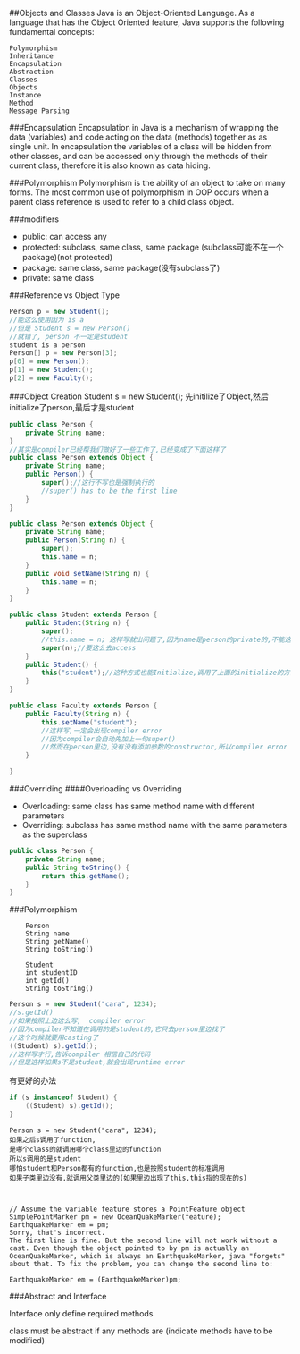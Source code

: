 ##Objects and Classes
Java is an Object-Oriented Language.
As a language that has the Object Oriented feature, Java supports the following fundamental concepts:

	Polymorphism
	Inheritance
	Encapsulation
	Abstraction
	Classes
	Objects
	Instance
	Method
	Message Parsing

###Encapsulation
Encapsulation in Java is a mechanism of wrapping the data (variables) and code acting on the data (methods) together as as single unit. In encapsulation the variables of a class will be hidden from other classes, and can be accessed only through the methods of their current class, therefore it is also known as data hiding.

###Polymorphism
Polymorphism is the ability of an object to take on many forms. The most common use of polymorphism in OOP occurs when a parent class reference is used to refer to a child class object.

###modifiers
- public: can access any
- protected: subclass, same class, same package (subclass可能不在一个package)(not protected)
- package: same class, same package(没有subclass了)
- private: same class


###Reference vs Object Type
```java
Person p = new Student();
//能这么使用因为 is a
//但是 Student s = new Person()
//就错了, person 不一定是student
student is a person
Person[] p = new Person[3];
p[0] = new Person();
p[1] = new Student();
p[2] = new Faculty();
```
###Object Creation
Student s = new Student();
先initilize了Object,然后initialize了person,最后才是student

```java
public class Person {
	private String name;
}
//其实是compiler已经帮我们做好了一些工作了,已经变成了下面这样了
public class Person extends Object {
	private String name;
	public Person() {
		super();//这行不写也是强制执行的
		//super() has to be the first line
	}
}
```
```java
public class Person extends Object {
	private String name;
	public Person(String n) {
		super();
		this.name = n;
	}
	public void setName(String n) {
		this.name = n;
	}
}

public class Student extends Person {
	public Student(String n) {
		super();
		//this.name = n; 这样写就出问题了,因为name是person的private的,不能这么去access
		super(n);//要这么去access
	}
	public Student() {
		this("student");//这种方式也能Initialize,调用了上面的initialize的方式
	}
}

public class Faculty extends Person {
	public Faculty(String n) {
		this.setName("student");
		//这样写,一定会出现compiler error
		//因为compiler会自动先加上一句super()
		//然而在person里边,没有没有添加参数的constructor,所以compiler error
	}

}

```

###Overriding
####Overloading vs Overriding
- Overloading: same class has same method name with different parameters
- Overriding: subclass has same method name with the same parameters as the superclass

```java
public class Person {
	private String name;
	public String toString() {
		return this.getName();
	}
}
```

###Polymorphism

		Person
		String name
		String getName()
		String toString()

		Student
		int studentID
		int getId()
		String toString()

```java
Person s = new Student("cara", 1234);
//s.getId()
//如果按照上边这么写,  compiler error
//因为compiler不知道在调用的是student的,它只去person里边找了
//这个时候就要用casting了
((Student) s).getId();
//这样写才行,告诉compiler 相信自己的代码
//但是这样如果s不是student,就会出现runtime error
```
有更好的办法

```java
if (s instanceof Student) {
	((Student) s).getId();
}
```
	Person s = new Student("cara", 1234);
	如果之后s调用了function,
	是哪个class的就调用哪个class里边的function
	所以s调用的是student
	哪怕student和Person都有的function,也是按照student的标准调用
	如果子类里边没有,就调用父类里边的(如果里边出现了this,this指的现在的s)



	// Assume the variable feature stores a PointFeature object
	SimplePointMarker pm = new OceanQuakeMarker(feature);
	EarthquakeMarker em = pm;
	Sorry, that's incorrect.
	The first line is fine. But the second line will not work without a cast. Even though the object pointed to by pm is actually an OceanQuakeMarker, which is always an EarthquakeMarker, java "forgets" about that. To fix the problem, you can change the second line to:

	EarthquakeMarker em = (EarthquakeMarker)pm;

###Abstract and Interface

Interface only define required methods

class must be abstract if any methods are
(indicate methods have to be modified)

